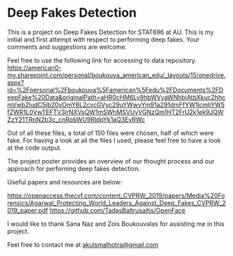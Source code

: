 # Deep Fakes Detection
This is a project on Deep Fakes Detection for STAT696 at AU. This is my initial and first attempt with respect to performing deep fakes. 
Your comments and suggestions are welcome.

Feel free to use the following link for accessing to data repository. 
https://american0-my.sharepoint.com/personal/boukouva_american_edu/_layouts/15/onedrive.aspx?id=%2Fpersonal%2Fboukouva%5Famerican%5Fedu%2FDocuments%2FDeepFake%20Data&originalPath=aHR0cHM6Ly9hbWVyaWNhbjAtbXkuc2hhcmVwb2ludC5jb20vOmY6L2cvcGVyc29uYWwvYm91a291dmFfYW1lcmljYW5fZWR1L0VwTEFTV3lrNXVsQW1mSWhMSVUyVGNzQm1HT2FrU2k1ek9JQWZzY21TRnN2b3c_cnRpbWU9RldpYk1aQ3EyRWc

Out of all these files, a total of 150 files were chosen, half of which were fake. For having a look at all the files I used, please feel free to have a look at the code output. 

The project poster provides an overview of our thought process and our approach for perforning deep fakes detection. 

Useful papers and resources are below:

https://openaccess.thecvf.com/content_CVPRW_2019/papers/Media%20Forensics/Agarwal_Protecting_World_Leaders_Against_Deep_Fakes_CVPRW_2019_paper.pdf
https://github.com/TadasBaltrusaitis/OpenFace


I would like to thank Sana Naz and Zois Boukouvalas for assisting me in this project. 

Feel free to contact me at akulsmalhotra@gmail.com
